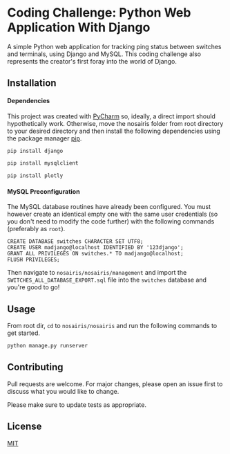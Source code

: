 # Coding Challenge: Python Web Application With Django

A simple Python web application for tracking ping status between switches and terminals, using Django and MySQL. This coding challenge also represents the creator's first foray into the world of Django.

## Installation

#### Dependencies
This project was created with [PyCharm](https://www.jetbrains.com/pycharm/) 
 so, ideally, a direct import should hypothetically work. Otherwise, move the nosairis folder from root directory to your desired directory and then install the following dependencies using the package manager [pip](https://pip.pypa.io/en/stable/).

```bash
pip install django
```
```bash
pip install mysqlclient
```
```bash
pip install plotly
```

#### MySQL Preconfiguration
The MySQL database routines have already been configured. You must however create an identical empty one with the same user credentials (so you don't need to modify the code further) with the following commands (preferably as ```root```).

```mysql
CREATE DATABASE switches CHARACTER SET UTF8;
CREATE USER madjango@localhost IDENTIFIED BY '123django';
GRANT ALL PRIVILEGES ON switches.* TO madjango@localhost;
FLUSH PRIVILEGES;
```

Then navigate to ```nosairis/nosairis/management``` and import the ```SWITCHES_ALL_DATABASE_EXPORT.sql``` file into the ```switches``` database and you're good to go!

## Usage

From root dir, ```cd``` to ```nosairis/nosairis``` and run the following commands to get started.

```bash
python manage.py runserver
```

## Contributing
Pull requests are welcome. For major changes, please open an issue first to discuss what you would like to change.

Please make sure to update tests as appropriate.

## License
[MIT](https://choosealicense.com/licenses/mit/)